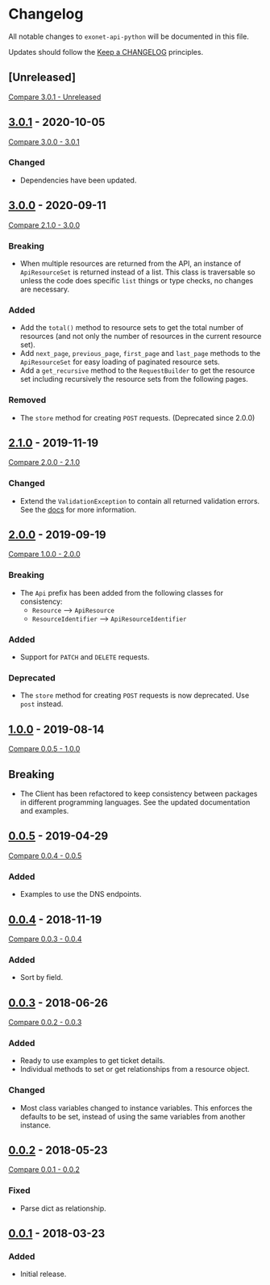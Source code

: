 # Changelog

All notable changes to `exonet-api-python` will be documented in this file.

Updates should follow the [Keep a CHANGELOG](http://keepachangelog.com/) principles.

## [Unreleased]
[Compare 3.0.1 - Unreleased](https://github.com/exonet/exonet-api-python/compare/3.0.1...master)

## [3.0.1](https://github.com/exonet/exonet-api-python/releases/tag/3.0.1) - 2020-10-05
[Compare 3.0.0 - 3.0.1](https://github.com/exonet/exonet-api-python/compare/3.0.0...3.0.1)
### Changed
- Dependencies have been updated.

## [3.0.0](https://github.com/exonet/exonet-api-python/releases/tag/3.0.0) - 2020-09-11
[Compare 2.1.0 - 3.0.0](https://github.com/exonet/exonet-api-python/compare/2.1.0...3.0.0)
### Breaking
- When multiple resources are returned from the API, an instance of `ApiResourceSet` is returned instead of a list. This class is traversable so unless the code does specific `list` things or type checks, no changes are necessary.

### Added
- Add the `total()` method to resource sets to get the total number of resources (and not only the number of resources in the current resource set).
- Add `next_page`, `previous_page`, `first_page` and `last_page` methods to the `ApiResourceSet` for easy loading of paginated resource sets.
- Add a `get_recursive` method to the `RequestBuilder` to get the resource set including recursively the resource sets from the following pages.

### Removed
- The `store` method for creating `POST` requests. (Deprecated since 2.0.0)

## [2.1.0](https://github.com/exonet/exonet-api-python/releases/tag/2.1.0) - 2019-11-19
[Compare 2.0.0 - 2.1.0](https://github.com/exonet/exonet-api-python/compare/2.0.0...2.1.0)
### Changed
- Extend the `ValidationException` to contain all returned validation errors. See the [docs](./docs/error_handling.md) for more information.

## [2.0.0](https://github.com/exonet/exonet-api-python/releases/tag/2.0.0) - 2019-09-19
[Compare 1.0.0 - 2.0.0](https://github.com/exonet/exonet-api-python/compare/1.0.0...2.0.0)
### Breaking
- The `Api` prefix has been added from the following classes for consistency:
  - `Resource` --> `ApiResource`
  - `ResourceIdentifier` --> `ApiResourceIdentifier`

### Added
- Support for `PATCH` and `DELETE` requests.

### Deprecated
- The `store` method for creating `POST` requests is now deprecated. Use `post` instead.

## [1.0.0](https://github.com/exonet/exonet-api-python/releases/tag/1.0.0) - 2019-08-14
[Compare 0.0.5 - 1.0.0](https://github.com/exonet/exonet-api-python/compare/0.0.5...1.0.0)
## Breaking
- The Client has been refactored to keep consistency between packages in different programming languages. See the updated documentation and examples.

## [0.0.5](https://github.com/exonet/exonet-api-python/releases/tag/0.0.5) - 2019-04-29
[Compare 0.0.4 - 0.0.5](https://github.com/exonet/exonet-api-python/compare/0.0.4...0.0.5)
### Added
- Examples to use the DNS endpoints.

## [0.0.4](https://github.com/exonet/exonet-api-python/releases/tag/0.0.4) - 2018-11-19
[Compare 0.0.3 - 0.0.4](https://github.com/exonet/exonet-api-python/compare/0.0.3...0.0.4)
### Added
- Sort by field.

## [0.0.3](https://github.com/exonet/exonet-api-python/releases/tag/0.0.3) - 2018-06-26
[Compare 0.0.2 - 0.0.3](https://github.com/exonet/exonet-api-python/compare/0.0.2...0.0.3)
### Added
- Ready to use examples to get ticket details.
- Individual methods to set or get relationships from a resource object.

### Changed
- Most class variables changed to instance variables.
  This enforces the defaults to be set, instead of using the same variables from another instance.

## [0.0.2](https://github.com/exonet/exonet-api-python/releases/tag/0.0.2) - 2018-05-23
[Compare 0.0.1 - 0.0.2](https://github.com/exonet/exonet-api-python/compare/0.0.1...0.0.2)
### Fixed
- Parse dict as relationship.

## [0.0.1](https://github.com/exonet/exonet-api-python/releases/tag/0.0.1) - 2018-03-23
### Added
- Initial release.
